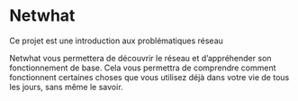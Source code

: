 # Netwhat
 Ce projet est une introduction aux problématiques réseau

Netwhat vous permettera de découvrir le réseau et d’appréhender son fonctionnement de
base. Cela vous permettra de comprendre comment fonctionnent certaines choses que
vous utilisez déjà dans votre vie de tous les jours, sans même le savoir.
